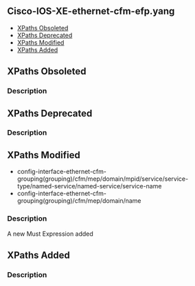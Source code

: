 ## Cisco-IOS-XE-ethernet-cfm-efp.yang


- [XPaths Obsoleted](#xpaths-obsoleted)
- [XPaths Deprecated](#xpaths-deprecated)
- [XPaths Modified](#xpaths-modified)
- [XPaths Added](#xpaths-added)

## XPaths Obsoleted

### Description

## XPaths Deprecated

### Description

## XPaths Modified

- config-interface-ethernet-cfm-grouping(grouping)/cfm/mep/domain/mpid/service/service-type/named-service/named-service/service-name
- config-interface-ethernet-cfm-grouping(grouping)/cfm/mep/domain/name

### Description

A new Must Expression added

## XPaths Added

### Description
